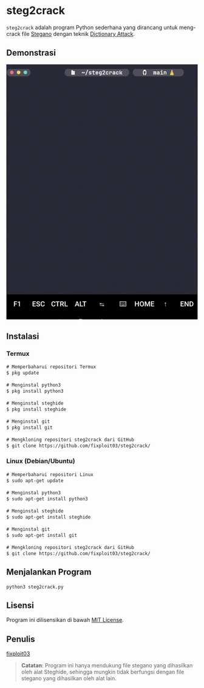 # steg2crack

`steg2crack` adalah program Python sederhana yang dirancang untuk meng-crack file [Stegano](https://www.kajianpustaka.com/2017/09/sejarah-prinsip-kerja-teknik-steganografi.html?m=1) dengan teknik [Dictionary Attack](https://www.asdf.id/definisi-dictionary-attack-adalah/).

## Demonstrasi

![](https://github.com/fixploit03/steg2crack/blob/main/lv_0_20241010193822.gif)

## Instalasi 

### Termux 

```
# Memperbaharui repositori Termux 
$ pkg update

# Menginstal python3 
$ pkg install python3

# Menginstal steghide 
$ pkg install steghide

# Menginstal git
$ pkg install git

# Mengkloning repositori steg2crack dari GitHub
$ git clone https://github.com/fixploit03/steg2crack/
```

### Linux (Debian/Ubuntu)

```
# Memperbaharui repositori Linux 
$ sudo apt-get update

# Menginstal python3 
$ sudo apt-get install python3

# Menginstal steghide 
$ sudo apt-get install steghide

# Menginstal git
$ sudo apt-get install git

# Mengkloning repositori steg2crack dari GitHub
$ git clone https://github.com/fixploit03/steg2crack/
```

## Menjalankan Program

```
python3 steg2crack.py
```

## Lisensi

Program ini dilisensikan di bawah [MIT License](https://github.com/fixploit03/steg2crack/blob/main/LICENSE).

## Penulis

[fixploit03](https://github.com/fixploit03)

> **Catatan**: Program ini hanya mendukung file stegano yang dihasilkan oleh alat Steghide, sehingga mungkin tidak berfungsi dengan file stegano yang dihasilkan oleh alat lain.
